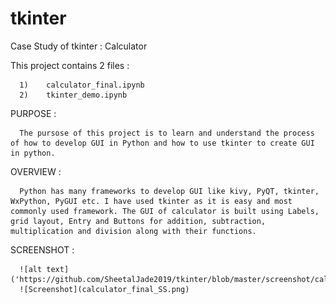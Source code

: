 # tkinter
Case Study of tkinter : Calculator

This project contains 2 files :

      1)    calculator_final.ipynb 
      2)    tkinter_demo.ipynb

PURPOSE :

      The pursose of this project is to learn and understand the process of how to develop GUI in Python and how to use tkinter to create GUI in python.
      
OVERVIEW :

      Python has many frameworks to develop GUI like kivy, PyQT, tkinter, WxPython, PyGUI etc. I have used tkinter as it is easy and most commonly used framework. The GUI of calculator is built using Labels, grid layout, Entry and Buttons for addition, subtraction, multiplication and division along with their functions. 
      
SCREENSHOT :
      
      ![alt text]('https://github.com/SheetalJade2019/tkinter/blob/master/screenshot/calculator_final_SS.png')
      ![Screenshot](calculator_final_SS.png)
